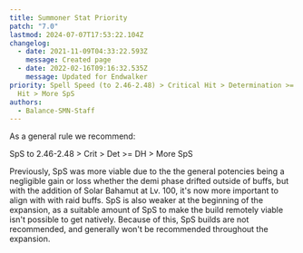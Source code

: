 ```yaml
---
title: Summoner Stat Priority
patch: "7.0"
lastmod: 2024-07-07T17:53:22.104Z
changelog:
  - date: 2021-11-09T04:33:22.593Z
    message: Created page
  - date: 2022-02-16T09:16:32.535Z
    message: Updated for Endwalker
priority: Spell Speed (to 2.46-2.48) > Critical Hit > Determination >= Direct
  Hit > More SpS
authors:
  - Balance-SMN-Staff
---
```

As a general rule we recommend:

SpS to 2.46-2.48 > Crit > Det >= DH > More SpS

Previously, SpS was more viable due to the the general potencies being a negligible gain or loss whether the demi phase drifted outside of buffs, but with the addition of Solar Bahamut at Lv. 100, it's now more important to align with with raid buffs. SpS is also weaker at the beginning of the expansion, as a suitable amount of SpS to make the build remotely viable isn't possible to get natively. Because of this, SpS builds are not recommended, and generally won't be recommended throughout the expansion.